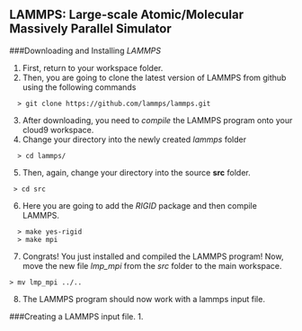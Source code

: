 ## LAMMPS: Large-scale Atomic/Molecular Massively Parallel Simulator 

###Downloading and Installing *LAMMPS*

1. First, return to your workspace folder. 
2. Then, you are going to clone the latest version of LAMMPS from github using the following commands
```
  > git clone https://github.com/lammps/lammps.git
```
3. After downloading, you need to *compile* the LAMMPS program onto your cloud9 workspace.
4. Change your directory into the newly created *lammps* folder
```
  > cd lammps/
```
5. Then, again, change your directory into the source **src** folder.

```
 > cd src
```
6. Here you are going to add the *RIGID* package and then compile LAMMPS.

```
  > make yes-rigid
  > make mpi 
```
7. Congrats! You just installed and compiled the LAMMPS program! Now, move the new file *lmp_mpi* from the *src* folder to the main workspace.

```
> mv lmp_mpi ../..
```
8. The LAMMPS program should now work with a lammps input file. 

###Creating a LAMMPS input file. 
1. 
